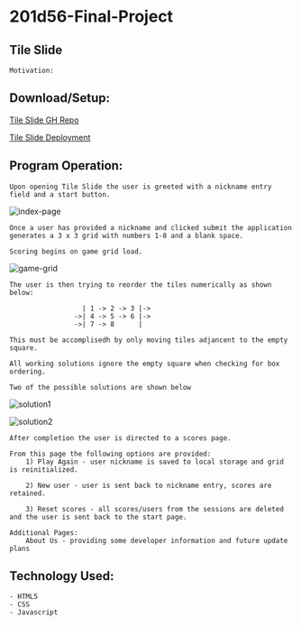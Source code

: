 # 201d56-Final-Project
## Tile Slide
    Motivation: 

## Download/Setup:

[Tile Slide GH Repo](https://github.com/KKetter/201d56-Final-Project.git)
    
[Tile Slide Deployment](www.trustMeThisWorks.com)



## Program Operation:
    Upon opening Tile Slide the user is greeted with a nickname entry field and a start button.

![index-page](../blob/master/img/index.png)

    Once a user has provided a nickname and clicked submit the application generates a 3 x 3 grid with numbers 1-8 and a blank space.

    Scoring begins on game grid load.

![game-grid](../blob/master/img/game.png)

    The user is then trying to reorder the tiles numerically as shown below:
    
                      | 1 -> 2 -> 3 |->
                    ->| 4 -> 5 -> 6 |->
                    ->| 7 -> 8      |
    
    This must be accomplisedh by only moving tiles adjancent to the empty square.

    All working solutions ignore the empty square when checking for box ordering.  

    Two of the possible solutions are shown below

![solution1](../blob/master/img/solution1.png)

![solution2](../blob/master/img/solution2.png)

    After completion the user is directed to a scores page.  
    
    From this page the following options are provided:
        1) Play Again - user nickname is saved to local storage and grid is reinitialized.

        2) New user - user is sent back to nickname entry, scores are retained.

        3) Reset scores - all scores/users from the sessions are deleted and the user is sent back to the start page.

    Additional Pages:
        About Us - providing some developer information and future update plans
    
## Technology Used:
    - HTML5
    - CSS
    - Javascript
